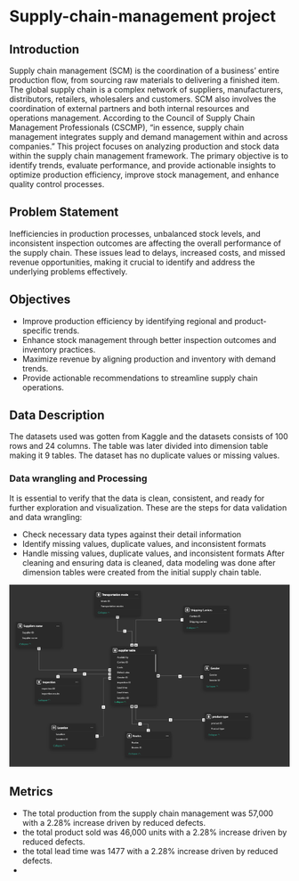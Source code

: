# Supply-chain-management project 

## Introduction 
Supply chain management (SCM) is the coordination of a business’ entire production flow, from sourcing raw materials to delivering a finished item.
The global supply chain is a complex network of suppliers, manufacturers, distributors, retailers, wholesalers and customers. SCM also involves the coordination of external partners and both internal resources and operations management. According to the Council of Supply Chain Management Professionals (CSCMP), “in essence, supply chain management integrates supply and demand management within and across companies.” 
This project focuses on analyzing production and stock data within the supply chain management framework. The primary objective is to identify trends, evaluate performance, and provide actionable insights to optimize production efficiency, improve stock management, and enhance quality control processes.
## Problem Statement 
Inefficiencies in production processes, unbalanced stock levels, and inconsistent inspection outcomes are affecting the overall performance of the supply chain. These issues lead to delays, increased costs, and missed revenue opportunities, making it crucial to identify and address the underlying problems effectively.
## Objectives
- Improve production efficiency by identifying regional and product-specific trends.
- Enhance stock management through better inspection outcomes and inventory practices.
- Maximize revenue by aligning production and inventory with demand trends.
- Provide actionable recommendations to streamline supply chain operations.

## Data Description 
The datasets used was gotten from Kaggle and the datasets consists of 100 rows and 24 columns. The table was later divided into dimension table making it 9 tables. The dataset has no duplicate values or missing values. 

### Data wrangling and Processing 
It is essential to verify that the data is clean, consistent, and ready for further exploration and visualization. These are the steps for data validation and data wrangling:

- Check necessary data types against their detail information
- Identify missing values, duplicate values, and inconsistent formats
- Handle missing values, duplicate values, and inconsistent formats
After cleaning and ensuring data is cleaned, data modeling was done after dimension tables were created from the initial supply chain table.

![data modelling](data_modelling_SCM.PNG) 

## Metrics 
- The total production from the supply chain management was 57,000 with a 2.28% increase driven by reduced defects.
- the total product sold was 46,000 units with a 2.28% increase driven by reduced defects.
- the total lead time was 1477 with a 2.28% increase driven by reduced defects.
- 





